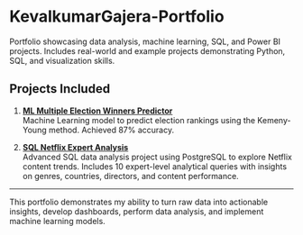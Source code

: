 # KevalkumarGajera-Portfolio
Portfolio showcasing data analysis, machine learning, SQL, and Power BI projects. Includes real-world and example projects demonstrating Python, SQL, and visualization skills.


## Projects Included

1. **[ML Multiple Election Winners Predictor](./ML-Multiple-Election-Winners-Predictor)**  
   Machine Learning model to predict election rankings using the Kemeny-Young method. Achieved 87% accuracy.

2. **[SQL Netflix Expert Analysis](./SQL-Netflix-Expert-Analysis)**  
   Advanced SQL data analysis project using PostgreSQL to explore Netflix content trends. Includes 10 expert-level analytical queries with insights on genres, countries, directors, and content performance.

---

This portfolio demonstrates my ability to turn raw data into actionable insights, develop dashboards, perform data analysis, and implement machine learning models.  
